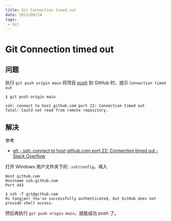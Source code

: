 ```yaml
---
title: Git Connection timed out
date: 2023/09/14
tags: 
 - Git
---
```


# Git Connection timed out

## 问题

执行 `git push origin main` 将项目 [push](https://git-scm.com/docs/git-push) 到 GitHub 时，提示 `Connection timed out`

```
$ git push origin main

ssh: connect to host github.com port 22: Connection timed out
fatal: Could not read from remote repository.
```

## 解决

参考

- [git - ssh: connect to host github.com port 22: Connection timed out - Stack Overflow](https://stackoverflow.com/a/52817036)

打开 Windows 用户文件夹下的 `.ssh/config`，填入

```
Host github.com
Hostname ssh.github.com
Port 443
```

```
$ ssh -T git@github.com
Hi tangjan! You've successfully authenticated, but GitHub does not provide shell access.
```

然后再执行 `git push origin main`，就能成功 push 了。
